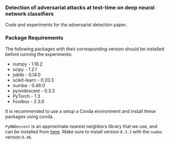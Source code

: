 ### Detection of adversarial attacks at test-time on deep neural network classifiers
Code and experiments for the adversarial detection paper.

### Package Requirements
The following packages with their corresponding version should be installed before running the experiments:
- numpy - 1.16.2
- scipy - 1.2.1
- joblib - 0.14.0
- scikit-learn - 0.20.3
- numba - 0.46.0
- pynndescent - 0.3.3
- PyTorch - 1.3
- Foolbox - 2.3.0

It is recommended to use a setup a Conda environment and install these packages using conda.

`PyNNDescent` is an approximate nearest neighbors library that we use, and can be installed from [here](https://github.com/lmcinnes/pynndescent). 
Make sure to install version `0.3.3` with the `numba` version `0.46`.
